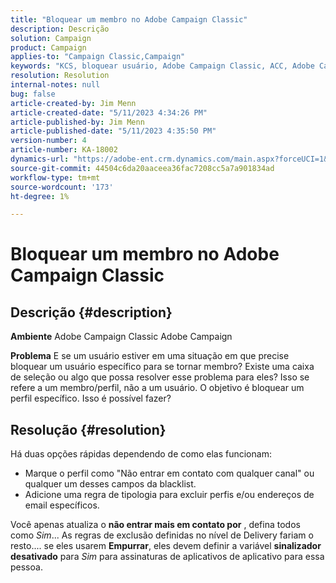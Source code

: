 ```yaml
---
title: "Bloquear um membro no Adobe Campaign Classic"
description: Descrição
solution: Campaign
product: Campaign
applies-to: "Campaign Classic,Campaign"
keywords: "KCS, bloquear usuário, Adobe Campaign Classic, ACC, Adobe Campaign, Como"
resolution: Resolution
internal-notes: null
bug: false
article-created-by: Jim Menn
article-created-date: "5/11/2023 4:34:26 PM"
article-published-by: Jim Menn
article-published-date: "5/11/2023 4:35:50 PM"
version-number: 4
article-number: KA-18002
dynamics-url: "https://adobe-ent.crm.dynamics.com/main.aspx?forceUCI=1&pagetype=entityrecord&etn=knowledgearticle&id=b0555aae-19f0-ed11-8849-6045bd006295"
source-git-commit: 44504c6da20aaceea36fac7208cc5a7a901834ad
workflow-type: tm+mt
source-wordcount: '173'
ht-degree: 1%

---
```


# Bloquear um membro no Adobe Campaign Classic

## Descrição {#description}


<b>Ambiente</b>
Adobe Campaign Classic Adobe Campaign

<b>Problema</b>
E se um usuário estiver em uma situação em que precise bloquear um usuário específico para se tornar membro?
Existe uma caixa de seleção ou algo que possa resolver esse problema para eles?
Isso se refere a um membro/perfil, não a um usuário. O objetivo é bloquear um perfil específico. Isso é possível fazer?




## Resolução {#resolution}


Há duas opções rápidas dependendo de como elas funcionam:

- Marque o perfil como &quot;Não entrar em contato com qualquer canal&quot; ou qualquer um desses campos da blacklist.
- Adicione uma regra de tipologia para excluir perfis e/ou endereços de email específicos.




Você apenas atualiza o <b>não entrar mais em contato por</b> , defina todos como *Sim*... As regras de exclusão definidas no nível de Delivery fariam o resto.... se eles usarem <b>Empurrar</b>, eles devem definir a variável <b>sinalizador desativado</b> para *Sim* para assinaturas de aplicativos de aplicativo para essa pessoa.
